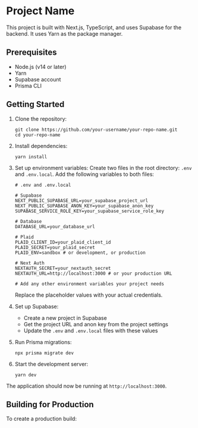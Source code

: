 # Project Name

This project is built with Next.js, TypeScript, and uses Supabase for the backend. It uses Yarn as the package manager.

## Prerequisites

- Node.js (v14 or later)
- Yarn
- Supabase account
- Prisma CLI

## Getting Started

1. Clone the repository:
   ```
   git clone https://github.com/your-username/your-repo-name.git
   cd your-repo-name
   ```

2. Install dependencies:
   ```
   yarn install
   ```

3. Set up environment variables:
   Create two files in the root directory: `.env` and `.env.local`. Add the following variables to both files:

   ```
   # .env and .env.local

   # Supabase
   NEXT_PUBLIC_SUPABASE_URL=your_supabase_project_url
   NEXT_PUBLIC_SUPABASE_ANON_KEY=your_supabase_anon_key
   SUPABASE_SERVICE_ROLE_KEY=your_supabase_service_role_key

   # Database
   DATABASE_URL=your_database_url

   # Plaid
   PLAID_CLIENT_ID=your_plaid_client_id
   PLAID_SECRET=your_plaid_secret
   PLAID_ENV=sandbox # or development, or production

   # Next Auth
   NEXTAUTH_SECRET=your_nextauth_secret
   NEXTAUTH_URL=http://localhost:3000 # or your production URL

   # Add any other environment variables your project needs
   ```

   Replace the placeholder values with your actual credentials.

4. Set up Supabase:
   - Create a new project in Supabase
   - Get the project URL and anon key from the project settings
   - Update the `.env` and `.env.local` files with these values

5. Run Prisma migrations:
   ```
   npx prisma migrate dev
   ```

6. Start the development server:
   ```
   yarn dev
   ```

The application should now be running at `http://localhost:3000`.

## Building for Production

To create a production build:
